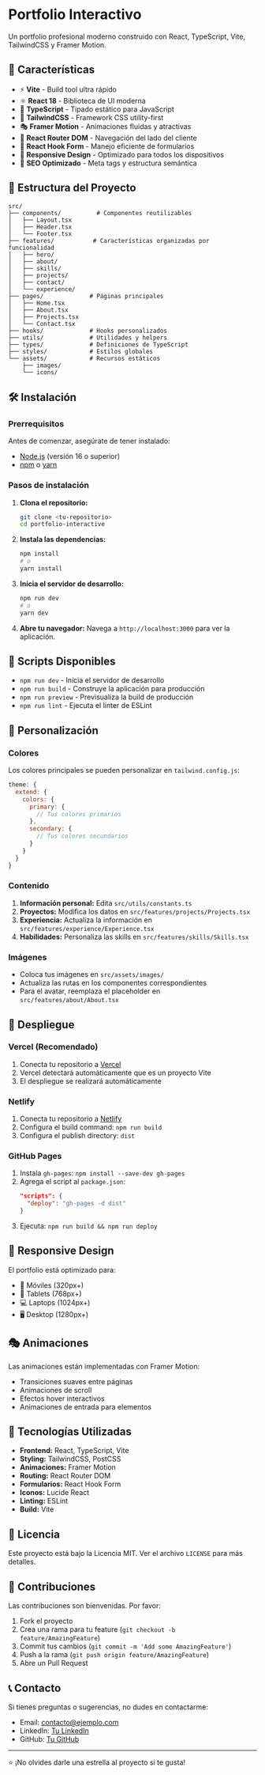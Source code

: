 # Portfolio Interactivo

Un portfolio profesional moderno construido con React, TypeScript, Vite, TailwindCSS y Framer Motion.

## 🚀 Características

- ⚡ **Vite** - Build tool ultra rápido
- ⚛️ **React 18** - Biblioteca de UI moderna
- 🔷 **TypeScript** - Tipado estático para JavaScript
- 🎨 **TailwindCSS** - Framework CSS utility-first
- 🎭 **Framer Motion** - Animaciones fluidas y atractivas
- 🧭 **React Router DOM** - Navegación del lado del cliente
- 📝 **React Hook Form** - Manejo eficiente de formularios
- 📱 **Responsive Design** - Optimizado para todos los dispositivos
- 🎯 **SEO Optimizado** - Meta tags y estructura semántica

## 📁 Estructura del Proyecto

```
src/
├── components/          # Componentes reutilizables
│   ├── Layout.tsx
│   ├── Header.tsx
│   └── Footer.tsx
├── features/           # Características organizadas por funcionalidad
│   ├── hero/
│   ├── about/
│   ├── skills/
│   ├── projects/
│   ├── contact/
│   └── experience/
├── pages/             # Páginas principales
│   ├── Home.tsx
│   ├── About.tsx
│   ├── Projects.tsx
│   └── Contact.tsx
├── hooks/             # Hooks personalizados
├── utils/             # Utilidades y helpers
├── types/             # Definiciones de TypeScript
├── styles/            # Estilos globales
└── assets/            # Recursos estáticos
    ├── images/
    └── icons/
```

## 🛠️ Instalación

### Prerrequisitos

Antes de comenzar, asegúrate de tener instalado:

- [Node.js](https://nodejs.org/) (versión 16 o superior)
- [npm](https://www.npmjs.com/) o [yarn](https://yarnpkg.com/)

### Pasos de instalación

1. **Clona el repositorio:**
   ```bash
   git clone <tu-repositorio>
   cd portfolio-interactive
   ```

2. **Instala las dependencias:**
   ```bash
   npm install
   # o
   yarn install
   ```

3. **Inicia el servidor de desarrollo:**
   ```bash
   npm run dev
   # o
   yarn dev
   ```

4. **Abre tu navegador:**
   Navega a `http://localhost:3000` para ver la aplicación.

## 📜 Scripts Disponibles

- `npm run dev` - Inicia el servidor de desarrollo
- `npm run build` - Construye la aplicación para producción
- `npm run preview` - Previsualiza la build de producción
- `npm run lint` - Ejecuta el linter de ESLint

## 🎨 Personalización

### Colores

Los colores principales se pueden personalizar en `tailwind.config.js`:

```javascript
theme: {
  extend: {
    colors: {
      primary: {
        // Tus colores primarios
      },
      secondary: {
        // Tus colores secundarios
      }
    }
  }
}
```

### Contenido

1. **Información personal:** Edita `src/utils/constants.ts`
2. **Proyectos:** Modifica los datos en `src/features/projects/Projects.tsx`
3. **Experiencia:** Actualiza la información en `src/features/experience/Experience.tsx`
4. **Habilidades:** Personaliza las skills en `src/features/skills/Skills.tsx`

### Imágenes

- Coloca tus imágenes en `src/assets/images/`
- Actualiza las rutas en los componentes correspondientes
- Para el avatar, reemplaza el placeholder en `src/features/about/About.tsx`

## 🚀 Despliegue

### Vercel (Recomendado)

1. Conecta tu repositorio a [Vercel](https://vercel.com)
2. Vercel detectará automáticamente que es un proyecto Vite
3. El despliegue se realizará automáticamente

### Netlify

1. Conecta tu repositorio a [Netlify](https://netlify.com)
2. Configura el build command: `npm run build`
3. Configura el publish directory: `dist`

### GitHub Pages

1. Instala `gh-pages`: `npm install --save-dev gh-pages`
2. Agrega el script al `package.json`:
   ```json
   "scripts": {
     "deploy": "gh-pages -d dist"
   }
   ```
3. Ejecuta: `npm run build && npm run deploy`

## 📱 Responsive Design

El portfolio está optimizado para:

- 📱 Móviles (320px+)
- 📱 Tablets (768px+)
- 💻 Laptops (1024px+)
- 🖥️ Desktop (1280px+)

## 🎭 Animaciones

Las animaciones están implementadas con Framer Motion:

- Transiciones suaves entre páginas
- Animaciones de scroll
- Efectos hover interactivos
- Animaciones de entrada para elementos

## 🔧 Tecnologías Utilizadas

- **Frontend:** React, TypeScript, Vite
- **Styling:** TailwindCSS, PostCSS
- **Animaciones:** Framer Motion
- **Routing:** React Router DOM
- **Formularios:** React Hook Form
- **Iconos:** Lucide React
- **Linting:** ESLint
- **Build:** Vite

## 📄 Licencia

Este proyecto está bajo la Licencia MIT. Ver el archivo `LICENSE` para más detalles.

## 🤝 Contribuciones

Las contribuciones son bienvenidas. Por favor:

1. Fork el proyecto
2. Crea una rama para tu feature (`git checkout -b feature/AmazingFeature`)
3. Commit tus cambios (`git commit -m 'Add some AmazingFeature'`)
4. Push a la rama (`git push origin feature/AmazingFeature`)
5. Abre un Pull Request

## 📞 Contacto

Si tienes preguntas o sugerencias, no dudes en contactarme:

- Email: contacto@ejemplo.com
- LinkedIn: [Tu LinkedIn](https://linkedin.com/in/tu-usuario)
- GitHub: [Tu GitHub](https://github.com/tu-usuario)

---

⭐ ¡No olvides darle una estrella al proyecto si te gusta!
